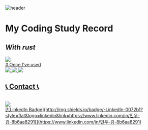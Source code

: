 ![header](https://capsule-render.vercel.app/api?type=waving&text=Kim%20Minwoo&animation=scaleIn&color=timeAuto)

# My Coding Study Record
## _With rust_

<a href="s">
  <img src="https://github-readme-stats.vercel.app/api/top-langs/?username=KimMinwoo1214&exclude_repo=dkssud8150.github.io&layout=compact&theme=transparent" />

<br/>
# Once I've used 
<br/>
<img src="https://img.shields.io/badge/RUST-000000?style=for-the-badge&logo=rust&logoColor=white">
<img src="https://img.shields.io/badge/github-181717?style=for-the-badge&logo=github&logoColor=white">
<img src="https://img.shields.io/badge/VSCode-007ACC?style=for-the-badge&logo=VisualStudioCode&logoColor=white">
</div>
<br/>

## 📞 Contact 📞 
</a>
<br/>
<div style="display:flex; flex-direction:row;">
    <a href="mailto:werkm1214@hanyang.ac.kr">
        <img src="https://img.shields.io/badge/Gmail-EA4335?style=for-the-badge&logo=Gmail&logoColor=white">
<br/>
    [![LinkedIn Badge](http://img.shields.io/badge/-LinkedIn-0072b1?style=flat&logo=linkedin&link=https://www.linkedin.com/in/민우-김-8b6aa8291)](https://www.linkedin.com/in/민우-김-8b6aa8291)
